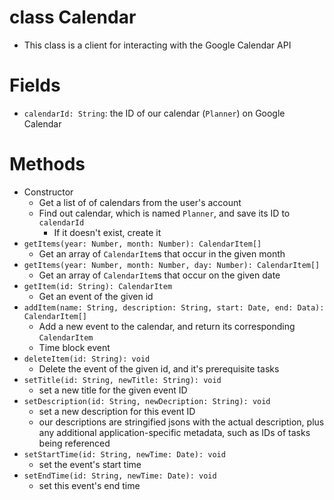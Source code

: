 # class Calendar
- This class is a client for interacting with the Google Calendar API

# Fields
- `calendarId: String`: the ID of our calendar (`Planner`) on Google Calendar

# Methods
- Constructor
	- Get a list of of calendars from the user's account
	- Find out calendar, which is named `Planner`, and save its ID to `calendarId`
		- If it doesn't exist, create it
- `getItems(year: Number, month: Number): CalendarItem[]`
	- Get an array of `CalendarItem`s that occur in the given month
- `getItems(year: Number, month: Number, day: Number): CalendarItem[]`
	- Get an array of `CalendarItem`s that occur on the given date
- `getItem(id: String): CalendarItem`
	- Get an event of the given id
- `addItem(name: String, description: String, start: Date, end: Data): CalendarItem[]`
	- Add a new event to the calendar, and return its corresponding `CalendarItem`
	- Time block event
- `deleteItem(id: String): void`
	- Delete the event of the given id, and it's prerequisite tasks
- `setTitle(id: String, newTitle: String): void`
	- set a new title for the given event ID
- `setDescription(id: String, newDecription: String): void`
	- set a new description for this event ID
	- our descriptions are stringified jsons with the actual description, plus any additional application-specific metadata, such as IDs of tasks being referenced
- `setStartTime(id: String, newTime: Date): void`
	- set the event's start time
- `setEndTime(id: String, newTime: Date): void`
	- set this event's end time